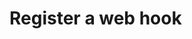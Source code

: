 # Register a web hook

<!-- Already part of https://docs.microsoft.com/en-us/dynamics365/customer-engagement/developer/use-webhooks
This is a How To topic, the other part conceptual?

 -->